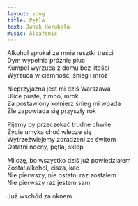 ```yaml
---
layout: song
title: Pętla
text: Janek Horubała
music: Aleafonic
---
```


Alkohol spłukał ze mnie resztki treści  
Dym wypełnia próżnię płuc  
Kumpel wyrzuca z domu bez litości  
Wyrzuca w ciemność, śnieg i mróz  

Nieprzyjazna jest mi dziś Warszawa  
Ulice puste, zimno, mrok  
Za postawiony kołnierz śnieg mi wpada  
Źle zapowiada się przyszły rok  

Pijemy by przeczekać trudne chwile  
Życie umyka choć wlecze się  
Wytrzeźwiejemy zdradzeni ze świtem  
Ostatni nocny, pętla, sklep  

Milczę, bo wszystko dziś już powiedziałem  
Został alkohol, cisza, kac  
Nie pierwszy, nie ostatni raz zostałem  
Nie pierwszy raz jestem sam  

Już wschód za oknem  
